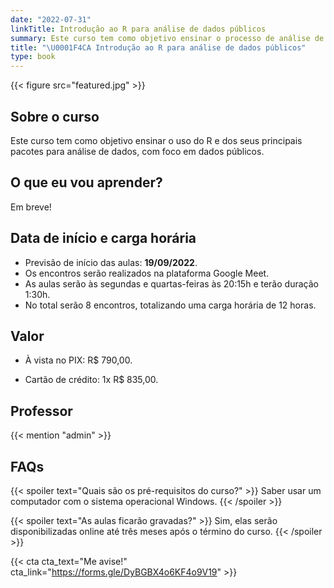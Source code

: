 ```yaml
---
date: "2022-07-31"
linkTitle: Introdução ao R para análise de dados públicos
summary: Este curso tem como objetivo ensinar o processo de análise de dados públicos por meio dos pacotes de R.
title: "\U0001F4CA Introdução ao R para análise de dados públicos"
type: book
---
```


{{< figure src="featured.jpg" >}}

## Sobre o curso

Este curso tem como objetivo ensinar o uso do R e dos seus principais pacotes para análise de dados, com foco em dados públicos. 

## O que eu vou aprender?

Em breve!

## Data de início e carga horária

- Previsão de início das aulas: **19/09/2022**.
- Os encontros serão realizados na plataforma Google Meet.
- As aulas serão às segundas e quartas-feiras às 20:15h e terão duração 1:30h.
- No total serão 8 encontros, totalizando uma carga horária de 12 horas.


## Valor

- À vista no PIX: R$ 790,00. 

- Cartão de crédito: 1x R$ 835,00. 

## Professor

{{< mention "admin" >}}

## FAQs

{{< spoiler text="Quais são os pré-requisitos do curso?" >}}
Saber usar um computador com o sistema operacional Windows.
{{< /spoiler >}}

{{< spoiler text="As aulas ficarão gravadas?" >}}
Sim, elas serão disponibilizadas online até três meses após o término do curso.
{{< /spoiler >}}

{{< cta cta_text="Me avise!" cta_link="https://forms.gle/DyBGBX4o6KF4o9V19" >}}
